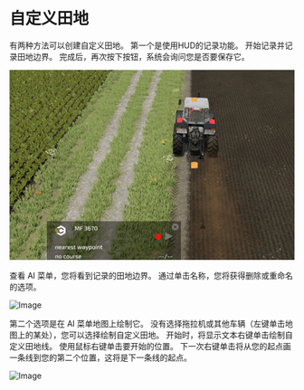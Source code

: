# 自定义田地


有两种方法可以创建自定义田地。
第一个是使用HUD的记录功能。
开始记录并记录田地边界。
完成后，再次按下按钮，系统会询问您是否要保存它。


![Image](assets/images/recordcustomhelp_0_0_765_510.png)

查看 AI 菜单，您将看到记录的田地边界。
通过单击名称，您将获得删除或重命名的选项。 


![Image](assets/images/donecustomhelp_0_0_765_510.png)

第二个选项是在 AI 菜单地图上绘制它。
没有选择拖拉机或其他车辆（左键单击地图上的某处），您可以选择绘制自定义田地。
开始时，将显示文本右键单击绘制自定义田地线。
使用鼠标右键单击要开始的位置。
下一次右键单击将从您的起点画一条线到您的第二个位置，这将是下一条线的起点。


![Image](assets/images/drawcustomhelp_0_0_765_510.png)

